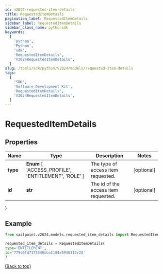 ```yaml
---
id: v2024-requested-item-details
title: RequestedItemDetails
pagination_label: RequestedItemDetails
sidebar_label: RequestedItemDetails
sidebar_class_name: pythonsdk
keywords:
  [
    'python',
    'Python',
    'sdk',
    'RequestedItemDetails',
    'V2024RequestedItemDetails',
  ]
slug: /tools/sdk/python/v2024/models/requested-item-details
tags:
  [
    'SDK',
    'Software Development Kit',
    'RequestedItemDetails',
    'V2024RequestedItemDetails',
  ]
---
```


# RequestedItemDetails

## Properties

| Name | Type | Description | Notes |
| --- | --- | --- | --- |
| **type** | **Enum** [ 'ACCESS_PROFILE', 'ENTITLEMENT', 'ROLE' ] | The type of access item requested. | [optional] |
| **id** | **str** | The id of the access item requested. | [optional] |

}

## Example

```python
from sailpoint.v2024.models.requested_item_details import RequestedItemDetails

requested_item_details = RequestedItemDetails(
type='ENTITLEMENT',
id='779c6fd7171540bba1184e5946112c28'
)

```

[[Back to top]](#)
